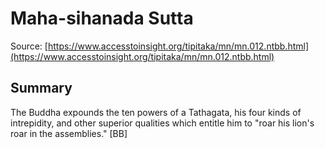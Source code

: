# Maha-sihanada Sutta



Source: [https://www.accesstoinsight.org/tipitaka/mn/mn.012.ntbb.html](https://www.accesstoinsight.org/tipitaka/mn/mn.012.ntbb.html)



## Summary

The Buddha expounds the ten powers of a Tathagata, his four kinds of intrepidity, and other superior qualities which entitle him to "roar his lion's roar in the assemblies." [BB]
